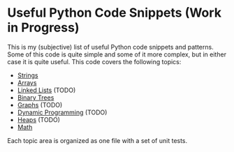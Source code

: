 # Useful Python Code Snippets (Work in Progress)

This is my (subjective) list of useful Python code snippets and patterns. Some of this code is quite simple and some of it more complex, but in either case it is quite useful. This code covers the following topics:

* [Strings](src/test_string.py)
* [Arrays](src/test_array.py)
* [Linked Lists](src/test_linked_list.py) (TODO)
* [Binary Trees](src/test_tree.py)
* [Graphs](src/test_graph.py) (TODO)
* [Dynamic Programming](src/test_dynamic_prog.py) (TODO)
* [Heaps](src/test_heap.py) (TODO)
* [Math](src/test_math.py)

Each topic area is organized as one file with a set of unit tests.
